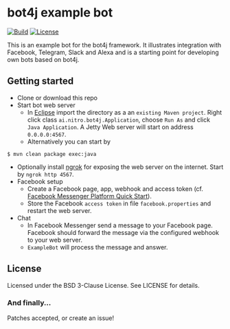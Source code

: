 bot4j example bot
=================

[![Build](https://img.shields.io/travis/nitro-code/bot4j-example.svg)](https://travis-ci.org/nitro-code/bot4j-example)
[![License](https://img.shields.io/badge/License-BSD%203--Clause-blue.svg)](https://opensource.org/licenses/BSD-3-Clause)

This is an example bot for the bot4j framework. It illustrates integration with Facebook, Telegram, Slack and Alexa and is a starting point for developing own bots based on bot4j.


Getting started
---------------

* Clone or download this repo
* Start bot web server
  * In [Eclipse](https://eclipse.org) import the directory as a an `existing Maven project`. Right click class `ai.nitro.bot4j.Application`, choose `Run As` and click `Java Application`. A Jetty Web server will start on address `0.0.0.0:4567`.
  * Alternatively you can start by

```
$ mvn clean package exec:java
```

* Optionally install [ngrok](https://ngrok.com) for exposing the web server on the internet. Start by `ngrok http 4567`.
* Facebook setup
   * Create a Facebook page, app, webhook and access token (cf. [Facebook Messenger Platform Quick Start](https://developers.facebook.com/docs/messenger-platform/guides/quick-start)).
   * Store the Facebook `access token` in file `facebook.properties` and restart the web server.
* Chat
  * In Facebook Messenger send a message to your Facebook page. Facebook should forward the message via the configured webhook to your web server.
  * `ExampleBot` will process the message and answer.


License
-------

Licensed under the BSD 3-Clause License. See LICENSE for details.

### And finally...

Patches accepted, or create an issue!

